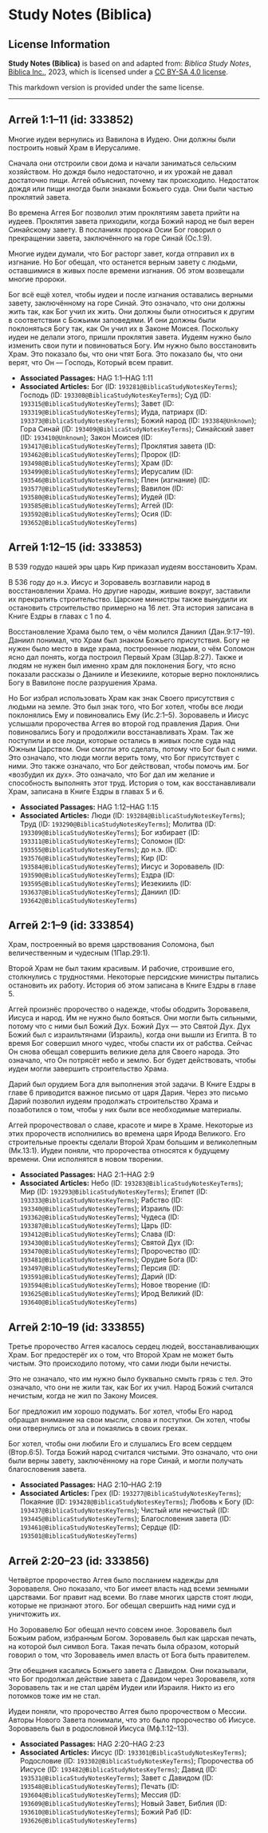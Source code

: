 # Study Notes (Biblica)

## License Information

**Study Notes (Biblica)** is based on and adapted from: _Biblica Study Notes_, [Biblica Inc.](https://www.biblica.com/), 2023, which is licensed under a [CC BY-SA 4.0 license](https://creativecommons.org/licenses/by-sa/4.0/legalcode.en).

This markdown version is provided under the same license.



--------------------------------

## Аггей 1:1–11 (id: 333852)

Многие иудеи вернулись из Вавилона в Иудею. Они должны были построить новый Храм в Иерусалиме.

Сначала они отстроили свои дома и начали заниматься сельским хозяйством. Но дождя было недостаточно, и их урожай не давал достаточно пищи. Аггей объяснил, почему так происходило. Недостаток дождя или пищи иногда были знаками Божьего суда. Они были частью проклятий завета.

Во времена Аггея Бог позволил этим проклятиям завета прийти на иудеев. Проклятия завета приходили, когда Божий народ не был верен Синайскому завету. В посланиях пророка Осии Бог говорил о прекращении завета, заключённого на горе Синай (Ос.1:9\).

Многие иудеи думали, что Бог расторг завет, когда отправил их в изгнание. Но Бог обещал, что останется верным завету с людьми, оставшимися в живых после времени изгнания. Об этом возвещали многие пророки.

Бог всё ещё хотел, чтобы иудеи и после изгнания оставались верными завету, заключённому на горе Синай. Это означало, что они должны жить так, как Бог учил их жить. Они должны были относиться к другим в соответствии с Божьими заповедями. И они должны были поклоняться Богу так, как Он учил их в Законе Моисея. Поскольку иудеи не делали этого, пришли проклятия завета. Иудеям нужно было изменить свои пути и повиноваться Богу. Им нужно было восстановить Храм. Это показало бы, что они чтят Бога. Это показало бы, что они верят, что Он — Господь, Который всем правит.

* **Associated Passages:** HAG 1:1–HAG 1:11
* **Associated Articles:** Бог (ID: `193281@BiblicaStudyNotesKeyTerms`); Господь (ID: `193308@BiblicaStudyNotesKeyTerms`); Суд (ID: `193315@BiblicaStudyNotesKeyTerms`); Завет (ID: `193319@BiblicaStudyNotesKeyTerms`); Иуда, патриарх (ID: `193373@BiblicaStudyNotesKeyTerms`); Божий народ (ID: `193384@Unknown`); Гора Синай (ID: `193409@BiblicaStudyNotesKeyTerms`); Синайский завет (ID: `193410@Unknown`); Закон Моисея (ID: `193417@BiblicaStudyNotesKeyTerms`); Проклятия завета (ID: `193462@BiblicaStudyNotesKeyTerms`); Пророк (ID: `193498@BiblicaStudyNotesKeyTerms`); Храм (ID: `193499@BiblicaStudyNotesKeyTerms`); Иерусалим (ID: `193546@BiblicaStudyNotesKeyTerms`); Плен (изгнание) (ID: `193577@BiblicaStudyNotesKeyTerms`); Вавилон (ID: `193580@BiblicaStudyNotesKeyTerms`); Иудей (ID: `193585@BiblicaStudyNotesKeyTerms`); Аггей (ID: `193592@BiblicaStudyNotesKeyTerms`); Осия (ID: `193652@BiblicaStudyNotesKeyTerms`)

## Аггей 1:12–15 (id: 333853)

В 539 годудо нашей эры царь Кир приказал иудеям восстановить Храм.

В 536 году до н.э. Иисус и Зоровавель возглавили народ в восстановлении Храма. Но другие народы, жившие вокруг, заставили их прекратить строительство. Царские министры также вынудили их остановить строительство примерно на 16 лет. Эта история записана в Книге Ездры в главах с 1 по 4\.

Восстановление Храма было тем, о чём молился Даниил (Дан.9:17–19\). Даниил понимал, что Храм был знаком Божьего присутствия. Богу не нужен было место в виде храма, построенное людьми, о чём Соломон ясно дал понять, когда построил Первый Храм (3Цар.8:27\). Также и людям не нужен был именно храм для поклонения Богу, что ясно показали рассказы о Данииле и Иезекииле, которые верно поклонялись Богу в Вавилоне после разрушения Храма.

Но Бог избрал использовать Храм как знак Своего присутствия с людьми на земле. Это был знак того, что Бог хотел, чтобы все люди поклонялись Ему и повиновались Ему (Ис.2:1–5\). Зоровавель и Иисус услышали пророчества Аггея во второй год правления Дария. Они повиновались Богу и продолжили восстанавливать Храм. Так же поступили и все люди, которые остались в живых после суда над Южным Царством. Они смогли это сделать, потому что Бог был с ними. Это означало, что люди могли верить тому, что Бог присутствует с ними. Это также означало, что Бог действовал, чтобы помочь им. Бог «возбудил их дух». Это означало, что Бог дал им желание и способность выполнять этот труд. История о том, как восстанавливали Храм, записана в Книге Ездры в главах 5 и 6\.

* **Associated Passages:** HAG 1:12–HAG 1:15
* **Associated Articles:** Люди (ID: `193284@BiblicaStudyNotesKeyTerms`); Труд (ID: `193290@BiblicaStudyNotesKeyTerms`); Молитва (ID: `193309@BiblicaStudyNotesKeyTerms`); Бог избирает (ID: `193311@BiblicaStudyNotesKeyTerms`); Соломон (ID: `193555@BiblicaStudyNotesKeyTerms`); до н.э. (ID: `193576@BiblicaStudyNotesKeyTerms`); Кир (ID: `193584@BiblicaStudyNotesKeyTerms`); Иисус и Зоровавель (ID: `193590@BiblicaStudyNotesKeyTerms`); Ездра (ID: `193595@BiblicaStudyNotesKeyTerms`); Иезекииль (ID: `193637@BiblicaStudyNotesKeyTerms`); Даниил (ID: `193642@BiblicaStudyNotesKeyTerms`)

## Аггей 2:1–9 (id: 333854)

Храм, построенный во время царствования Соломона, был величественным и чудесным (1Пар.29:1\).

Второй Храм не был таким красивым. И рабочие, строившие его, столкнулись с трудностями. Некоторые персидские министры пытались остановить их работу. История об этом записана в Книге Ездры в главе 5\.

Аггей произнёс пророчество о надежде, чтобы ободрить Зоровавеля, Иисуса и народ. Им не нужно было бояться. Они могли быть сильными, потому что с ними был Божий Дух. Божий Дух — это Святой Дух. Дух Божий был с израильтянами (Израиль), когда они вышли из Египта. В то время Бог совершил много чудес, чтобы спасти их от рабства. Сейчас Он снова обещал совершить великие дела для Своего народа. Это означало, что Он потрясёт небо и землю. Бог будет действовать, чтобы иудеи могли завершить строительство Храма.

Дарий был орудием Бога для выполнения этой задачи. В Книге Ездры в главе 6 приводится важное письмо от царя Дария. Через это письмо Дарий позволил иудеям продолжать строительство Храма и позаботился о том, чтобы у них были все необходимые материалы.

Аггей пророчествовал о славе, красоте и мире в Храме. Некоторые из этих пророчеств исполнились во времена царя Ирода Великого. Его строительные проекты сделали Второй Храм большим и великолепным (Мк.13:1\). Иудеи поняли, что пророчества относятся к будущему времени. Они исполнятся в новом творении.

* **Associated Passages:** HAG 2:1–HAG 2:9
* **Associated Articles:** Небо (ID: `193283@BiblicaStudyNotesKeyTerms`); Мир (ID: `193293@BiblicaStudyNotesKeyTerms`); Египет (ID: `193333@BiblicaStudyNotesKeyTerms`); Рабство (ID: `193340@BiblicaStudyNotesKeyTerms`); Израиль (ID: `193362@BiblicaStudyNotesKeyTerms`); Чудеса (ID: `193387@BiblicaStudyNotesKeyTerms`); Царь (ID: `193412@BiblicaStudyNotesKeyTerms`); Слава (ID: `193430@BiblicaStudyNotesKeyTerms`); Святой Дух (ID: `193470@BiblicaStudyNotesKeyTerms`); Пророчество (ID: `193481@BiblicaStudyNotesKeyTerms`); Орудие Бога (ID: `193497@BiblicaStudyNotesKeyTerms`); Персия (ID: `193591@BiblicaStudyNotesKeyTerms`); Дарий (ID: `193594@BiblicaStudyNotesKeyTerms`); Новое творение (ID: `193625@BiblicaStudyNotesKeyTerms`); Ирод Великий (ID: `193640@BiblicaStudyNotesKeyTerms`)

## Аггей 2:10–19 (id: 333855)

Третье пророчество Аггея касалось сердец людей, восстанавливающих Храм. Бог предостерёг их о том, что Второй Храм не может быть чистым. Это происходило потому, что сами люди были нечисты.

Это не означало, что им нужно было буквально смыть грязь с тел. Это означало, что они не жили так, как Бог их учил. Народ Божий считался нечистым, когда не жил по Закону Моисея.

Бог предложил им хорошо подумать. Бог хотел, чтобы Его народ обращал внимание на свои мысли, слова и поступки. Он хотел, чтобы они отвернулись от зла и покаялись в своих грехах.

Бог хотел, чтобы они любили Его и слушались Его всем сердцем (Втор.6:5\). Тогда Божий народ считался чистыми. Это означало, что они были верны завету, заключённому на горе Синай, и могли получать благословения завета.

* **Associated Passages:** HAG 2:10–HAG 2:19
* **Associated Articles:** Грех (ID: `193277@BiblicaStudyNotesKeyTerms`); Покаяние (ID: `193428@BiblicaStudyNotesKeyTerms`); Любовь к Богу (ID: `193437@BiblicaStudyNotesKeyTerms`); Чистый или нечистый (ID: `193445@BiblicaStudyNotesKeyTerms`); Благословения завета (ID: `193461@BiblicaStudyNotesKeyTerms`); Сердце (ID: `193501@BiblicaStudyNotesKeyTerms`)

## Аггей 2:20–23 (id: 333856)

Четвёртое пророчество Аггея было посланием надежды для Зоровавеля. Оно показало, что Бог имеет власть над всеми земными царствами. Бог правит над всеми. Во главе многих царств стоят люди, которые не признают этого. Бог обещал свершить над ними суд и уничтожить их.

Но Зоровавелю Бог обещал нечто совсем иное. Зоровавель был Божьим рабом, избранным Богом. Зоровавель был как царская печать, на которой был символ Бога. Такая печать была образом, который говорил о том, что Зоровавель имел власть от Бога быть правителем.

Эти обещания касались Божьего завета с Давидом. Они показывали, что Бог продолжал действие завета с Давидом через Зоровавеля, хотя Зоровавель так и не стал царём Иудеи или Израиля. Никто из его потомков тоже им не стал.

Иудеи поняли, что пророчество Аггея было пророчеством о Мессии. Авторы Нового Завета понимали, что это было пророчество об Иисусе. Зоровавель был в родословной Иисуса (Мф.1:12–13\).

* **Associated Passages:** HAG 2:20–HAG 2:23
* **Associated Articles:** Иисус (ID: `193301@BiblicaStudyNotesKeyTerms`); Родословие  (ID: `193302@BiblicaStudyNotesKeyTerms`); Пророчества об Иисусе (ID: `193482@BiblicaStudyNotesKeyTerms`); Давид (ID: `193531@BiblicaStudyNotesKeyTerms`); Завет с Давидом (ID: `193548@BiblicaStudyNotesKeyTerms`); Печать (ID: `193604@BiblicaStudyNotesKeyTerms`); Мессия (ID: `193609@BiblicaStudyNotesKeyTerms`); Новый Завет, Библия (ID: `193610@BiblicaStudyNotesKeyTerms`); Божий Раб (ID: `193626@BiblicaStudyNotesKeyTerms`)

